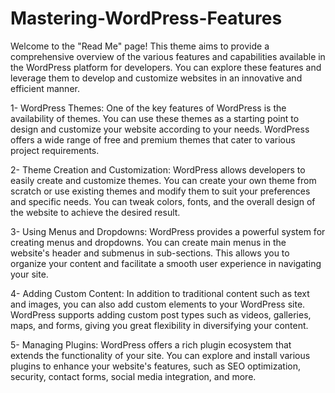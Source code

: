 # Mastering-WordPress-Features
Welcome to the "Read Me" page! This theme aims to provide a comprehensive overview of the various features and capabilities available in the WordPress platform for developers. You can explore these features and leverage them to develop and customize websites in an innovative and efficient manner.

1- WordPress Themes:
One of the key features of WordPress is the availability of themes. You can use these themes as a starting point to design and customize your website according to your needs. WordPress offers a wide range of free and premium themes that cater to various project requirements.

2- Theme Creation and Customization:
WordPress allows developers to easily create and customize themes. You can create your own theme from scratch or use existing themes and modify them to suit your preferences and specific needs. You can tweak colors, fonts, and the overall design of the website to achieve the desired result.

3- Using Menus and Dropdowns:
WordPress provides a powerful system for creating menus and dropdowns. You can create main menus in the website's header and submenus in sub-sections. This allows you to organize your content and facilitate a smooth user experience in navigating your site.

4- Adding Custom Content:
In addition to traditional content such as text and images, you can also add custom elements to your WordPress site. WordPress supports adding custom post types such as videos, galleries, maps, and forms, giving you great flexibility in diversifying your content.

5- Managing Plugins:
WordPress offers a rich plugin ecosystem that extends the functionality of your site. You can explore and install various plugins to enhance your website's features, such as SEO optimization, security, contact forms, social media integration, and more.
